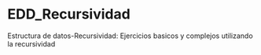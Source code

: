 # EDD_Recursividad
Estructura de datos-Recursividad: Ejercicios basicos y complejos utilizando la recursividad 
